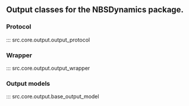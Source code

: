 ## Output classes for the NBSDynamics package.

### Protocol
::: src.core.output.output_protocol

### Wrapper
::: src.core.output.output_wrapper

### Output models
::: src.core.output.base_output_model
